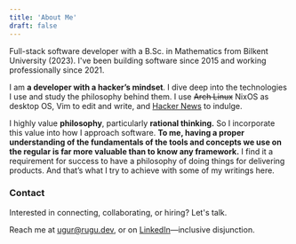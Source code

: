 ```yaml
---
title: 'About Me'
draft: false
---
```


Full-stack software developer with a B.Sc. in Mathematics from Bilkent
University (2023). I've been building software since 2015 and working
professionally since 2021.

I am **a developer with a hacker’s mindset**. I dive deep into the technologies
I use and study the philosophy behind them. I use ~~Arch Linux~~ NixOS as
desktop OS, Vim to edit and write, and [Hacker
News](https://news.ycombinator.com/user?id=kugurerdem) to indulge.

I highly value **philosophy**, particularly **rational thinking.** So I
incorporate this value into how I approach software. **To me, having a proper
understanding of the fundamentals of the tools and concepts we use on the
regular is far more valuable than to know any framework.** I find it a
requirement for success to have a philosophy of doing things for delivering
products. And that’s what I try to achieve with some of my writings here.

### Contact

Interested in connecting, collaborating, or hiring? Let's talk.

Reach me at ugur@rugu.dev, or on
[LinkedIn](https://www.linkedin.com/in/ugur-erdem-seyfi/)—inclusive
disjunction.
